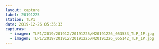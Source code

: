 ```yaml
---
layout: capture
label: 20191225
station: TLP1
date: 2019-12-26 05:35:33
capturas:
  - imagem: TLP1/2019/201912/20191225/M20191226_053533_TLP_1P.jpg
  - imagem: TLP1/2019/201912/20191225/M20191226_055142_TLP_1P.jpg
---
```

